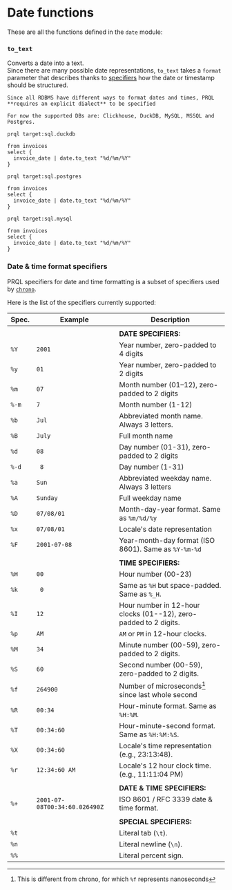 # Date functions

These are all the functions defined in the `date` module:

### `to_text`

Converts a date into a text.\
Since there are many possible date representations, `to_text` takes a `format`
parameter that describes thanks to [specifiers](#date--time-format-specifiers)
how the date or timestamp should be structured.

```admonish info
Since all RDBMS have different ways to format dates and times, PRQL **requires an explicit dialect** to be specified
```

```admonish info
For now the supported DBs are: Clickhouse, DuckDB, MySQL, MSSQL and Postgres.
```

```prql
prql target:sql.duckdb

from invoices
select {
  invoice_date | date.to_text "%d/%m/%Y"
}
```

```prql
prql target:sql.postgres

from invoices
select {
  invoice_date | date.to_text "%d/%m/%Y"
}
```

```prql
prql target:sql.mysql

from invoices
select {
  invoice_date | date.to_text "%d/%m/%Y"
}
```

### Date & time format specifiers

PRQL specifiers for date and time formatting is a subset of specifiers used by
[`chrono`](https://docs.rs/chrono/latest/chrono/format/strftime/index.html).

Here is the list of the specifiers currently supported:

| Spec. | Example                       | Description                                                      |
| ----- | ----------------------------- | ---------------------------------------------------------------- |
|       |                               |                                                                  |
|       |                               | **DATE SPECIFIERS:**                                             |
| `%Y`  | `2001`                        | Year number, zero-padded to 4 digits                             |
| `%y`  | `01`                          | Year number, zero-padded to 2 digits                             |
| `%m`  | `07`                          | Month number (01–12), zero-padded to 2 digits                    |
| `%-m` | `7`                           | Month number (1-12)                                              |
| `%b`  | `Jul`                         | Abbreviated month name. Always 3 letters.                        |
| `%B`  | `July`                        | Full month name                                                  |
| `%d`  | `08`                          | Day number (01-31), zero-padded to 2 digits                      |
| `%-d` | ` 8`                          | Day number (1-31)                                                |
| `%a`  | `Sun`                         | Abbreviated weekday name. Always 3 letters                       |
| `%A`  | `Sunday`                      | Full weekday name                                                |
| `%D`  | `07/08/01`                    | Month-day-year format. Same as `%m/%d/%y`                        |
| `%x`  | `07/08/01`                    | Locale's date representation                                     |
| `%F`  | `2001-07-08`                  | Year-month-day format (ISO 8601). Same as `%Y-%m-%d`             |
|       |                               |                                                                  |
|       |                               | **TIME SPECIFIERS:**                                             |
| `%H`  | `00`                          | Hour number (00-23)                                              |
| `%k`  | ` 0`                          | Same as `%H` but space-padded. Same as `%_H`.                    |
| `%I`  | `12`                          | Hour number in 12-hour clocks (01--12), zero-padded to 2 digits. |
| `%p`  | `AM`                          | `AM` or `PM` in 12-hour clocks.                                  |
| `%M`  | `34`                          | Minute number (00-59), zero-padded to 2 digits.                  |
| `%S`  | `60`                          | Second number (00-59), zero-padded to 2 digits.                  |
| `%f`  | `264900`                      | Number of microseconds[^1] since last whole second               |
| `%R`  | `00:34`                       | Hour-minute format. Same as `%H:%M`.                             |
| `%T`  | `00:34:60`                    | Hour-minute-second format. Same as `%H:%M:%S`.                   |
| `%X`  | `00:34:60`                    | Locale's time representation (e.g., 23:13:48).                   |
| `%r`  | `12:34:60 AM`                 | Locale's 12 hour clock time. (e.g., 11:11:04 PM)                 |
|       |                               |                                                                  |
|       |                               | **DATE & TIME SPECIFIERS:**                                      |
| `%+`  | `2001-07-08T00:34:60.026490Z` | ISO 8601 / RFC 3339 date & time format.                          |
|       |                               |                                                                  |
|       |                               | **SPECIAL SPECIFIERS:**                                          |
| `%t`  |                               | Literal tab (`\t`).                                              |
| `%n`  |                               | Literal newline (`\n`).                                          |
| `%%`  |                               | Literal percent sign.                                            |

[^1]: This is different from chrono, for which `%f` represents nanoseconds
